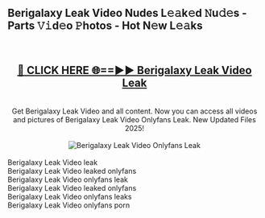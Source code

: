 <h2>Berigalaxy Leak Video Nudes L𝚎𝚊k𝚎d 𝙽u𝚍𝚎s - Parts 𝚅𝚒d𝚎o 𝙿hotos - Hot N𝚎w L𝚎𝚊ks</h2>
<br>
<div align="center">
<h2><a href="https://213.232.235.80/live/video.php?q=berigalaxy-leak-video" rel="nofollow">🔴 CLICK HERE 🌐==►► Berigalaxy Leak Video Leak</a></h2>
<br>
Get Berigalaxy Leak Video and all content. Now you can access all videos and pictures of Berigalaxy Leak Video Onlyfans Leak. New Updated Files 2025!
<br>
<br>
<a href="https://213.232.235.80/live/video.php?q=berigalaxy-leak-video" rel="nofollow" data-target="animated-image.originalLink"><img src="https://i.imgur.com/1EjSzPs.png" alt="Berigalaxy Leak Video Onlyfans Leak" style="max-width: 100%; display: inline-block;" data-target="animated-image.originalImage"></a>
</div>
<br>
Berigalaxy Leak Video leak<br>
Berigalaxy Leak Video leaked onlyfans<br>
Berigalaxy Leak Video onlyfans leak<br>
Berigalaxy Leak Video leaked onlyfans<br>
Berigalaxy Leak Video onlyfans leaks<br>
Berigalaxy Leak Video onlyfans porn
